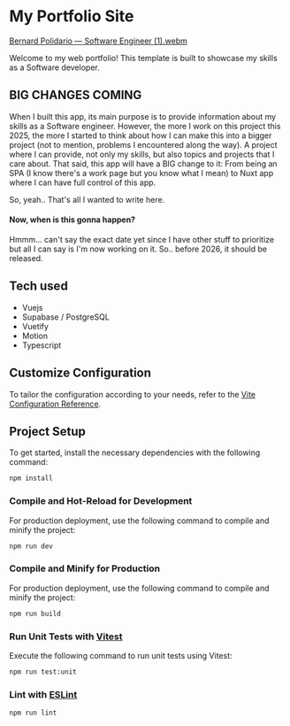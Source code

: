 # My Portfolio Site

[Bernard Polidario — Software Engineer (1).webm](https://github.com/user-attachments/assets/45252d92-317f-4090-9212-3a5ba7bd6037)


Welcome to my web portfolio! This template is built to showcase my skills as a Software developer.

## BIG CHANGES COMING

When I built this app, its main purpose is to provide information about my skills as a Software engineer. However, the more I work on this project this 2025, the more I started to think about how I can make this into a bigger project (not to mention, problems I encountered along the way). A project where I can provide, not only my skills, but also topics and projects that I care about. That said, this app will have a BIG change to it: From being an SPA (I know there's a work page but you know what I mean) to Nuxt app where I can have full control of this app.

So, yeah.. That's all I wanted to write here.

#### Now, when is this gonna happen?

Hmmm... can't say the exact date yet since I have other stuff to prioritize but all I can say is I'm now working on it. So.. before 2026, it should be released.

## Tech used
- Vuejs
- Supabase / PostgreSQL
- Vuetify
- Motion
- Typescript

## Customize Configuration

To tailor the configuration according to your needs, refer to the [Vite Configuration Reference](https://vitejs.dev/config/).

## Project Setup

To get started, install the necessary dependencies with the following command:

```sh
npm install
```

### Compile and Hot-Reload for Development

For production deployment, use the following command to compile and minify the project:

```sh
npm run dev
```

### Compile and Minify for Production

For production deployment, use the following command to compile and minify the project:

```sh
npm run build
```

### Run Unit Tests with [Vitest](https://vitest.dev/)

Execute the following command to run unit tests using Vitest:

```sh
npm run test:unit
```

### Lint with [ESLint](https://eslint.org/)

```sh
npm run lint
```
